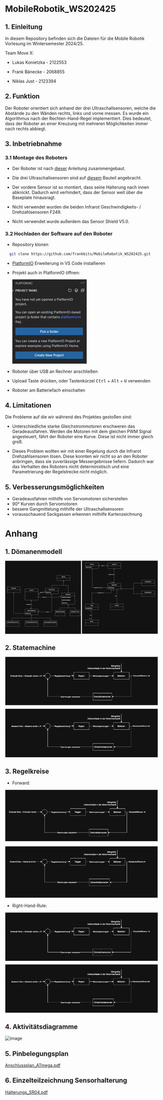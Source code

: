 # MobileRobotik_WS202425

## 1. Einleitung

In diesem Repository befinden sich die Dateien für die Mobile Robotik Vorlesung im Wintersemester 2024/25.

Team Move X:

- Lukas Konietzka - 2122553

- Frank Bänecke - 2068855

- Niklas Just - 2123394

## 2. Funktion

Der Roboter orientiert sich anhand der drei Ultraschallsensoren, welche die Abstände zu den Wänden rechts, links und vorne messen. Es wurde ein Algorithmus nach der Rechten-Hand-Regel implementiert. Dies bedeutet, dass der Roboter an einer Kreuzung mit mehreren Möglichkeiten immer nach rechts abbiegt.

## 3. Inbetriebnahme

### 3.1 Montage des Roboters

- Der Roboter ist nach [dieser](/doc/Aufbauanleitung.pdf) Anleitung zusammengebaut.

- Die drei Ultraschallsensoren sind auf [diesem](#6-einzelteilzeichnung-sensorhalterung) Bauteil angebracht.

- Der vordere Sensor ist so montiert, dass seine Halterung nach innen abknickt. Dadurch wird verhindert, dass der Sensor weit über die Baseplate hinausragt.

- Nicht verwendet wurden die beiden Infrarot Geschwindigkeits- / Drehzahlsensoren F249.

- Nicht verwendet wurde außerdem das Sensor Shield V5.0.

### 3.2 Hochladen der Software auf den Roboter

- Repository klonen

```bash
  git clone https://github.com/frankbits/MobileRobotik_WS202425.git
```

- [PlatformIO](https://platformio.org) Erweiterung in VS Code installieren

- Projekt auch in PlatformIO öffnen:

  ![image](/doc/Platformio%20Screenshot.png)

- Roboter über USB an Rechner anschließen

- Upload Taste drücken, oder Tastenkürzel <kbd>Ctrl</kbd> + <kbd>Alt</kbd> + <kbd>U</kbd> verwenden

- Roboter am Batteriefach einschalten

## 4. Limitationen

Die Probleme auf die wir während des Projektes gestoßen sind:

- Unterschiedliche starke Gleichstrommotoren erschweren das Geradeausfahren. Werden die Motoren mit dem gleichen PWM Signal angesteuert, fährt der Roboter eine Kurve. Diese ist nicht immer gleich groß.

- Dieses Problem wollten wir mit einer Regelung durch die Infrarot Drehzahlsensoren lösen. Diese konnten wir nicht so an den Roboter anbringen, dass sie zuverlässige Messergebnisse liefern. Dadurch war das Verhalten des Roboters nicht deterministisch und eine Parametrierung der Regelstrecke nicht möglich.

## 5. Verbesserungsmöglichkeiten

- Geradeausfahren mithilfe von Servomotoren sicherstellen
- 90° Kurven durch Servomotoren
- bessere Gangmittelung mithilfe der Ultraschallsensoren
- vorausschauend Sackgassen erkennen mithilfe Kartenzeichnung

# Anhang

## 1. Dömanenmodell

![image](/doc/Domain.png)

## 2. Statemachine

![image](/doc/Statemachine_Regelkreise_Turn_Right_and_Turn_Left.png)

## 3. Regelkreise

- Forward:

![image](doc/Statemachine_Regelkreise_Move_Forward.png)

- Right-Hand-Rule:

![image](doc/Statemachine_Regelkreise_Turn_Right_and_Turn_Left.png)

## 4. Aktivitätsdiagramme

![image](doc/Statemachine_Aktivitätsdiagramme.png)

## 5. Pinbelegungsplan

[Anschlussplan_ATmega.pdf](/doc/Anschlussplan.pdf)

## 6. Einzelteilzeichnung Sensorhalterung

[Halterungs_SR04.pdf](/doc/Halterung_SR04.pdf)
